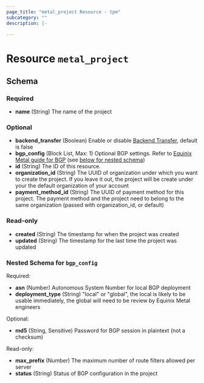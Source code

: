```yaml
---
page_title: "metal_project Resource - tpm"
subcategory: ""
description: |-
  
---
```


# Resource `metal_project`





## Schema

### Required

- **name** (String) The name of the project

### Optional

- **backend_transfer** (Boolean) Enable or disable [Backend Transfer](https://metal.equinix.com/developers/docs/networking/backend-transfer/), default is false
- **bgp_config** (Block List, Max: 1) Optional BGP settings. Refer to [Equinix Metal guide for BGP](https://metal.equinix.com/developers/docs/networking/local-global-bgp/) (see [below for nested schema](#nestedblock--bgp_config))
- **id** (String) The ID of this resource.
- **organization_id** (String) The UUID of organization under which you want to create the project. If you leave it out, the project will be create under your the default organization of your account
- **payment_method_id** (String) The UUID of payment method for this project. The payment method and the project need to belong to the same organization (passed with organization_id, or default)

### Read-only

- **created** (String) The timestamp for when the project was created
- **updated** (String) The timestamp for the last time the project was updated

<a id="nestedblock--bgp_config"></a>
### Nested Schema for `bgp_config`

Required:

- **asn** (Number) Autonomous System Number for local BGP deployment
- **deployment_type** (String) "local" or "global", the local is likely to be usable immediately, the global will need to be review by Equinix Metal engineers

Optional:

- **md5** (String, Sensitive) Password for BGP session in plaintext (not a checksum)

Read-only:

- **max_prefix** (Number) The maximum number of route filters allowed per server
- **status** (String) Status of BGP configuration in the project


